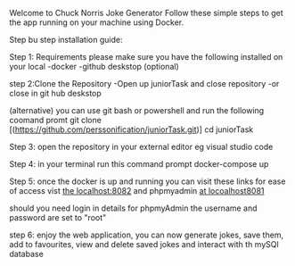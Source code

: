 Welcome to Chuck Norris Joke Generator 
Follow these simple steps to get the app running on your machine using Docker.

Step bu step installation guide:

Step 1: Requirements
please make sure you have the following installed on your local
-docker 
-github deskstop (optional)

step 2:Clone the Repository
-Open up juniorTask and close repository
-or close in git hub deskstop

(alternative)
you can use git bash or powershell and run the following coomand promt 
git clone [(https://github.com/perssonification/juniorTask.git)]
cd juniorTask

Step 3: open the repository in your external editor
eg visual studio code

Step 4: 
in your terminal run this command prompt 
docker-compose up

Step 5: 
once the docker is up and running you can visit these links for ease of access
vist [the localhost:8082](http://localhost:8082/View/index.php)
and phpmyadmin [at locoalhost8081](http://localhost:8081/index.php?route=/database/export&db=chuck_norris)

should you need login in details for phpmyAdmin
the username and password are set to "root"

step 6: 
enjoy the web application, 
you can now generate jokes, save them, add to favourites, view and delete saved jokes and interact with th mySQl database 
